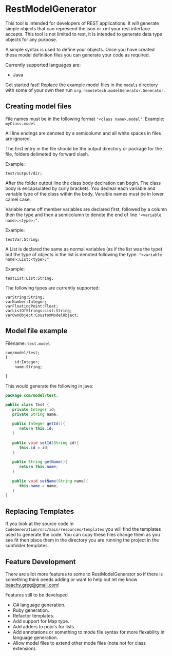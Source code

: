 RestModelGenerator
==================

This tool is intended for developers of REST applications. It will generate simple objects that can represend the json or xml your rest interface accepts. This tool is not limited to rest, it is intended to generate data type objects for any purpose.

A simple syntax is used to define your objects. Once you have created these model definition files you can generate your code as required.

Currently supported languages are:

+ Java

Get started fast! Replace the example model files in the `models` directory with some of your own then run `org.remotetech.modelGenerator.Generator`. 

Creating model files
--------------------

File names must be in the following format `"<class name>.model"`. Example: `myClass.model`

All line endings are denoted by a semicolumn and all white spaces in files are ignored.

The first entry in the file should be the output directory or package for the file, folders delimeted by forward slash. 

Example:
```
test/output/dir;
```

After the folder output line the class body declration can begin. The class body is encapsulated by curly brackets. You declear each variable and variable type of the class within the body. Varaible names must be in lower camel case.

Variable name off member variables are declared first, followed by a column then the type and then a semicolumn to denote the end of line `"<variable name>:<type>;"`.

Example:
```
testVar:String;
```

A List is declared the same as normal variables (as if the list was the type) but the type of objects in the list is denoted following the type. `"<variable name>:List:<type>;"`

Example:
```
testList:List:String;
```

The following types are currently supported:
```
varString:String;
varNumber:Integer;
varFloatingPoint:Float;
varListOfStrings:List:String;
varOwnObject:CoustomModelObject;
```

Model file example
----------------------
Filename: `test.model`
```html
com/model/test;
{
    id:Integer;
    name:String;

}
```

This would generate the following in java:
```java
package com/model/test;

public class Test {
   private Integer id;
   private String name;
   
   public Integer getId(){
      return this.id;
   }
   
   public void setId(String id){
      this.id = id;
   }
   
   public String getName(){
      return this.name;
   }
   
   public void setName(String name){
      this.name = name;
   }
}
```

Replacing Templates
--------------------
If you look at the source code in `CodeGeneration/src/main/resources/templates` you will find the templates used to generate the code. You can copy these files change them as you see fit then place them in the directory you are running the project in the subfolder templates.

Feature Development
---------------------
There are allot more features to some to RestModelGenerator so if there is something think needs adding or want to help out let me know beachy.greg@gmail.com!

Features still to be developed
+ C# language generation.
+ Ruby generation.
+ Refactor templates.
+ Add support for Map type.
+ Add adders to pojo's for lists.
+ Add annotations or something to mode file syntax for more flexability in language generation.
+ Allow model files to extend other mode files (note not for class extension). 
